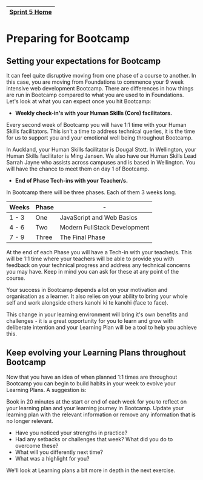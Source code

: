 [Sprint 5 Home](README.md)|
---|

# Preparing for Bootcamp  

## Setting your expectations for Bootcamp
It can feel quite disruptive moving from one phase of a course to another.  In this case, you are moving from Foundations to commence your 9 week intensive web development Bootcamp. There are differences in how things are run in Bootcamp compared to what you are used to in Foundations. Let's look at what you can expect once you hit Bootcamp:

- __Weekly check-in's with your Human Skills (Core) facilitators.__

Every second week of Bootcamp you will have 1:1 time with your Human Skills facilitators. This isn't a time to address technical queries, it is the time for us to support you and your emotional well being throughout Bootcamp.

In Auckland, your Human Skills facilitator is Dougal Stott. In Wellington, your Human Skills facilitator is Ming Jansen.  We also have our Human Skills Lead Sarrah Jayne who assists across campuses and is based in Wellington. You will have the chance to meet them on day 1 of Bootcamp.

- __End of Phase Tech-ins with your Teacher/s.__

In Bootcamp there will be three phases. Each of them 3 weeks long. 

| Weeks | Phase | - |
|---|---|---|
| 1 - 3 | One | JavaScript and Web Basics |
| 4 - 6 | Two | Modern FullStack Development |
| 7 - 9 | Three | The Final Phase |


At the end of each Phase you will have a Tech-in with your teacher/s.  This will be 1:1 time where your teachers will be able to provide you with feedback on your technical progress and address any technical concerns you may have. Keep in mind you can ask for these at any point of the course.

Your success in Bootcamp depends a lot on your motivation and organisation as a learner. It also relies on your ability to bring your whole self and work alongside others kanohi ki te kanohi (face to face).

This change in your learning environment will bring it's own benefits and challenges - it is a great opportunity for you to learn and grow with deliberate intention and your Learning Plan will be a tool to help you achieve this.

## Keep evolving your Learning Plans throughout Bootcamp

Now that you have an idea of when planned 1:1 times are throughout Bootcamp you can begin to build habits in your week to evolve your Learning Plans. A suggestion is:

Book in 20 minutes at the start or end of each week for you to reflect on your learning plan and your learning journey in Bootcamp. Update your learning plan with the relevant information or remove any information that is no longer relevant.

- Have you noticed your strengths in practice?  
- Had any setbacks or challenges that week? What did you do to overcome these?
- What will you differently next time?  
- What was a highlight for you? 

We'll look at Learning plans a bit more in depth in the next exercise. 
